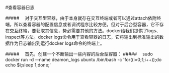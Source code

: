 #查看容器日志

#####&emsp; 对于交互型容器，由于本身就存在交互终端或者可以通过attach依附终端，所以查看容器的配置信息或者调试程序比较方便。但对于后台型容器，它不存在交互终端，要获取其信息，势必需要其他的方法。docker给我们提供了logs、inspect等方法。docker logs命令用于查看容器的日志，它将输出到标准输出的数据作为日志输出到运行docker logs命令的终端上。

#####&emsp; 首先，创建一个不断输出一些内容的后台型容器：
#####&emsp; sudo docker run -d --name deamon_logs ubuntu /bin/bash -c 'for((i=0;1;i++));do echo $i;sleep 1;done;' 



